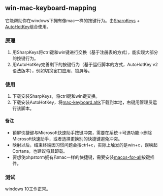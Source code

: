 
## win-mac-keyboard-mapping

它能帮助你在windows下拥有像mac一样的按键行为。由[SharpKeys](https://github.com/randyrants/sharpkeys) + [AutoHotKey](https://github.com/AutoHotkey/AutoHotkey)组合使用。

### 原理
1. 用SharpKeys将ctrl键和win键进行交换（基于注册表的方式），能实现大部分的按键行为。
2. 用AutoHotKey完善剩下的按键行为（基于运行脚本的方式，AutoHotKey v2语法版本），例如切换窗口应用、锁屏等。

### 使用
1. 下载安装SharpKeys，将ctrl键和win键交换。
2. 下载安装AutoHotKey，将[mac-keyboard.ahk](./mac-keyboard.ahk)下载到本地，右键用管理员运行该脚本。

#### 备注
- 锁屏快捷键与Microsoft快速助手按键冲突，需要在系统->可选功能->删除Microsoft快速助手，或者选择更换别的快捷键避免冲突。
- 映射以后，结束终端因习惯问题会按ctrl+c，实际上触发的是win+c，误唤起Cortana，也建议将其卸载。
- 要想使phpstorm拥有和mac一样的快捷键，需要安装[macos-for-all](https://plugins.jetbrains.com/plugin/13968-macos-for-all)按键插件。

### 测试
windows 10工作正常。
